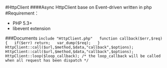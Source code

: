 #HttpClient
####Async HttpClient base on Event-driven written in php
#Requirement：
- PHP 5.3+
- libevent extension

###Documents
`
include "HttpClient.php"  
function callback($err,$req){  
	if($err) return;  
	var_dump($req);  
}
HttpClient::call($url,$method,$data,"callback",$options);  
HttpClient::call($url,$method,$data,"callback",$options);  
HttpClient::loop($loop_callback);
/* the loop_callback will be called when all request has been dispatch */
`
